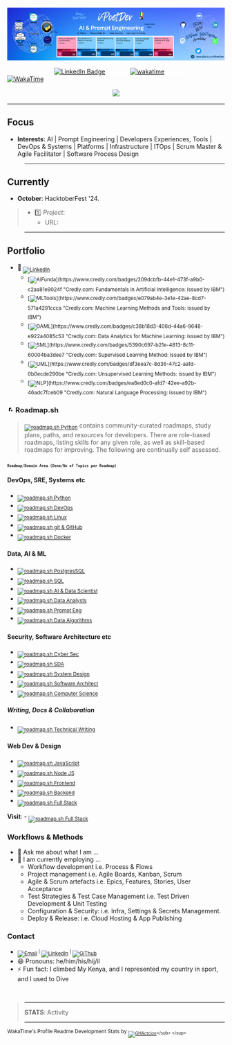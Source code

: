 <!--
    **iPoetDev/Ipoetdev** is a ✨ _special_ ✨ repository because its `README.md` (this file) appears on your GitHub profile.
-->

[![](assets/img/iPoetDev-AIEngineer-Github-Banner-853-206-v2.png)](https://github.com/iPoetDev "Charles J Fowler's GitHub")

![](assets/img/spacer-15x5.png)![](assets/img/spacer-15x5.png)![](assets/img/spacer-15x5.png)![](assets/img/spacer-15x5.png)![](assets/img/spacer-15x5.png)![](assets/img/spacer-15x5.png)![](assets/img/spacer-15x5.png) [![LinkedIn Badge](https://img.shields.io/badge/Follow%20Me%20%20on%20LinkedIn-0A66C2?logo=linkedin&logoColor=fff&style=flat)](www.linkedin.com/comm/mynetwork/discovery-see-all?usecase=PEOPLE_FOLLOWS&followMember=charlesjfowler "Call to Action: Follow me on LinkedIn: Charles J Fowler") ![](assets/img/spacer-50x5.png) [![wakatime](https://wakatime.com/badge/user/2027c27d-0bab-4d7c-bfed-5d0b21285657.svg)](https://wakatime.com/@2027c27d-0bab-4d7c-bfed-5d0b21285657)</sub> ![](assets/img/spacer-50x5.png)  [![ WakaTime ](https://img.shields.io/badge/WakaTime%20Coding%20Activities-wakatime?logo=wakatime&logoColor=white&labelColor=grey&color=0A66C2)]((https://wakatime.com/@ipoetdev))

<p align="center"><sub><a href="https://tidycal.com/charlesjfowler/digital-open-coffee" title=""TidyCal.com: Slip 15 mins in to a calendar for a Digital Open Coffee (Zoom)" ><img src="https://img.shields.io/badge/TidyCal.com-MeetMe:_Digital_Open_Coffee_(15mins)-1569ef?logo=calendar&labelColor=ffffff"></a></sub></p>
<hr>

## Focus

- **Interests**: AI | Prompt Engineering | Developers Experiences, Tools  |  DevOps & Systems  |  Platforms  | Infrastructure  | ITOps | Scrum Master & Agile Facilitator | Software Process Design

> <hr>

## Currently

- **October**: HacktoberFest '24.
>  - 1️⃣ *Project*:
>     - URL: 

> <hr>

## Portfolio

- 🔗<sub> [![LinkedIn](https://img.shields.io/badge/LinkedIn:_Article🔗-Learning_IBM's_AL_&_ML_in_30_Days-0077B5?logo=linkedin&logoColor=white)](https://www.linkedin.com/pulse/learning-journey-discover-why-how-ai-2024-30-days-charles-j--8to3f?trackingId=nIVfbUnxTVipyO71HtrbbQ%3D%3D&lipi=urn%3Ali%3Apage%3Ad_flagship3_detail_base%3BmVlbdhJqQkaESKiMh81weQ%3D%3D "A learning journey to discover the Why and How of AI in 2024; in 30 days.") </sub>
    - <sub>[![AiFunda](https://img.shields.io/badge/Credly_Accredited_🔗-Fundamentals_in_Artificial_Intelligence%20%20%20%20%20%20(July_2024)-blue?logo=credly&labelColor=195a50&color=ffc844&style=plastic)](https://www.credly.com/badges/209dcbfb-44e1-473f-a9b0-c2aa81e9024f "Credly.com: Fundamentals in Artificial Intelligence: issued by IBM")</sub>
    - <sub>[![MLTools](https://img.shields.io/badge/Credly_Accredited_🔗-Machine_Learning_Methods_&_Tools_%20%20%20%20%20%20%20%20%20(July_2024)-blue?logo=credly&labelColor=195a50&color=ffc844&style=plastic)](https://www.credly.com/badges/e079ab4e-3e1e-42ae-8cd7-571a4291ccca "Credly.com: Machine Learning Methods and Tools: issued by IBM")</sub>
    - <sub>[![DAML](https://img.shields.io/badge/Credly_Accredited_🔗-Data_Analytics:_Machine_Learning_%20%20%20%20%20%20%20%20%20%20%20(July_2024)-blue?logo=credly&labelColor=195a50&color=ffc844&style=plastic)](https://www.credly.com/badges/c38b18d3-406d-44a6-9648-e922a4085c53 "Credly.com: Data Analytics for Machine Learning: issued by IBM")</sub>
    - <sub>[![SML](https://img.shields.io/badge/Credly_Accredited_🔗-Supervised_Machine_Learning_Methods_%20%20%20%20(July_2024)-blue?logo=credly&labelColor=195a50&color=ffc844&style=plastic)](https://www.credly.com/badges/5390c697-b21e-4813-8c11-60004ba3dee7 "Credly.com: Supervised Learning Method: issued by IBM")</sub>
    - <sub>[![UML](https://img.shields.io/badge/Credly_Accredited_🔗-Unsupervised_Machine_Learning_Methods_(July_2024)-blue?logo=credly&labelColor=195a50&color=ffc844&style=plastic)](https://www.credly.com/badges/df3eea7c-8d36-47c2-aa1d-0b0ecde290be "Credly.com: Unsupervised Learning Methods: issued by IBM")</sub>
    - <sub>[![NLP](https://img.shields.io/badge/Credly_Accredited_🔗-Natural_Language_Processing/GenAI_%20%20%20%20%20%20%20(July_2024)-blue?logo=credly&labelColor=195a50&color=ffc844&style=plastic)](https://www.credly.com/badges/ea8ed0c0-afd7-42ee-a92b-46adc7fceb09 "Credly.com: Natural Language Processing: issued by IBM")</sub>

### [![](./assets/roadmaps-sh.png)](https://roadmap.sh/) Roadmap.sh

> <sub>[![roadmap.sh Python](https://img.shields.io/badge/%20%20%20%20-roadmap.sh-0e1628?logo=roadmap&labelColor=a753f7)](https://roadmap.sh/about)</sub> contains community-curated roadmaps, study plans, paths, and resources for developers. There are role-based roadmaps, listing skills for any given role, as well as skill-based roadmaps for improving. The following are continually self assessed.

<small><sub>**`Roadmap/Domain Area (Done/No of Topics per Roadmap)`**</sub></small>

#### DevOps, SRE, Systems etc

- <sub>[![roadmap.sh Python](https://img.shields.io/badge/roadmap.sh-Python_%20%20%20(32/84)-a753f7?logo=roadmaps&labelColor=0e1628)](https://roadmap.sh/python?s=65b190180c5481228332b827)</sub>
- <sub>[![roadmap.sh DevOps](https://img.shields.io/badge/roadmap.sh-DevOps_(27/134)-a753f7?logo=roadmaps&labelColor=0e1628)](https://roadmap.sh/devops?s=65b190180c5481228332b827)</sub>
- <sub>[![roadmap.sh Linux](https://img.shields.io/badge/roadmap.sh-Linux_%20%20%20%20%20(7/103)-a753f7?logo=roadmaps&labelColor=0e1628)](https://roadmap.sh/linux?s=65b190180c5481228332b827)</sub>
- <sub>[![roadmap.sh git & GitHub](https://img.shields.io/badge/roadmap.sh-Git_&_GitHub_(54/154)-a753f7?logo=roadmaps&labelColor=0e1628)](https://roadmap.sh/git-github?s=65b190180c5481228332b827)</sub>
- <sub>[![roadmap.sh Docker](https://img.shields.io/badge/roadmap.sh-Docker_%20%20%20%20%20(6/51)-a753f7?logo=roadmaps&labelColor=0e1628)](https://roadmap.sh/git-github?s=65b190180c5481228332b827)</sub>

#### Data, AI & ML

- <sub>[![roadmap.sh PostgresSQL](https://img.shields.io/badge/roadmap.sh-PostgreSQL_%20%20(10/170)-a753f7?logo=roadmaps&labelColor=0e1628)](https://roadmap.sh/postgresql-dba?s=65b190180c5481228332b827)</sub>
- <sub>[![roadmap.sh SQL](https://img.shields.io/badge/roadmap.sh-SQL_&_Databases%20%20(57/170)-a753f7?logo=roadmaps&labelColor=0e1628)](https://roadmap.sh/sql?s=65b190180c5481228332b827)</sub>
- <sub>[![roadmap.sh AI & Data Scientist](https://img.shields.io/badge/roadmap.sh-AI_&_Data_Scientist_(15/25)-a753f7?logo=roadmaps&labelColor=0e1628)](https://roadmap.sh/ai-data-scientist?s=65b190180c5481228332b827)</sub>
- <sub>[![roadmap.sh Data Analysts](https://img.shields.io/badge/roadmap.sh-Data_Analyst_%20%20%20%20%20%20%20(29/107)-a753f7?logo=roadmaps&labelColor=0e1628)](https://roadmap.sh/data-analyst?s=65b190180c5481228332b827)</sub>
- <sub>[![roadmap.sh Promot Eng](https://img.shields.io/badge/roadmap.sh-Prompt_Engineering_(24/59)-a753f7?logo=roadmaps&labelColor=0e1628)](https://roadmap.sh/prompt-engineering?s=65b190180c5481228332b8277)</sub>
- <sub>[![roadmap.sh Data Algorithms](https://img.shields.io/badge/roadmap.sh-Data_Algorithms_(10/99)-a753f7?logo=roadmaps&labelColor=0e1628)](https://roadmap.sh/prompt-engineering?s=65b190180c5481228332b8277)</sub>


#### Security, Software Architecture etc

- <sub>[![roadmap.sh Cyber Sec](https://img.shields.io/badge/roadmap.sh-Cyber_Security_%20%20%20%20%20%20%20%20(51/301)-a753f7?logo=roadmaps&labelColor=0e1628)](https://roadmap.sh/cyber-security?s=65b190180c5481228332b827)</sub>
- <sub>[![roadmap.sh SDA](https://img.shields.io/badge/roadmap.sh-Software_Architecture_(10/95)-a753f7?logo=roadmaps&labelColor=0e1628)](https://roadmap.sh/software-design-architecture?s=65b190180c5481228332b827)</sub>
- <sub>[![roadmap.sh System Design](https://img.shields.io/badge/roadmap.sh-System_Design_%20%20%20%20%20%20%20%20%20(8/151)-a753f7?logo=roadmaps&labelColor=0e1628)](https://roadmap.sh/software-design-architecture?s=65b190180c5481228332b827)</sub>
- <sub>[![roadmap.sh Software Architect](https://img.shields.io/badge/roadmap.sh-Software_Architect_%20%20(13/113)-a753f7?logo=roadmaps&labelColor=0e1628)](https://roadmap.sh/software-architect?s=65b190180c5481228332b827)</sub>
- <sub>[![roadmap.sh Computer Science](https://img.shields.io/badge/roadmap.sh-Computer_Science_%20%20%20(28/187)-a753f7?logo=roadmaps&labelColor=0e1628)](https://roadmap.sh/computer-science?s=65b190180c5481228332b827)</sub>

##### Writing, Docs & Collaboration

- <sub>[![roadmap.sh Technical Writing](https://img.shields.io/badge/roadmap.sh-Technical_Writing_(8/151)-a753f7?logo=roadmaps&labelColor=0e1628)](https://roadmap.sh/technical-writer?s=65b190180c5481228332b827)</sub>

#### Web Dev & Design

- <sub>[![roadmap.sh JavaScript](https://img.shields.io/badge/roadmap.sh-JavaScript_(65/127)-a753f7?logo=roadmaps&labelColor=0e1628)](https://roadmap.sh/javascript?s=65b190180c5481228332b827)</sub>
- <sub>[![roadmap.sh Node JS](https://img.shields.io/badge/roadmap.sh-Node.js_%20%20%20(7/113)-a753f7?logo=roadmaps&labelColor=0e1628)](https://roadmap.sh/nodejs?s=65b190180c5481228332b827)</sub>
- <sub>[![roadmap.sh Frontend](https://img.shields.io/badge/roadmap.sh-Frontend_%20(62/115)-a753f7?logo=roadmaps&labelColor=0e1628)](https://roadmap.sh/frontend?s=65b190180c5481228332b827)</sub>
- <sub>[![roadmap.sh Backend](https://img.shields.io/badge/roadmap.sh-Backend_(22/136)-a753f7?logo=roadmaps&labelColor=0e1628)](https://roadmap.sh/backend?s=65b190180c5481228332b827)</sub>
- <sub>[![roadmap.sh Full Stack](https://img.shields.io/badge/roadmap.sh-Full_Stack_%20%20(7/37)-a753f7?logo=roadmaps&labelColor=0e1628)](https://roadmap.sh/full-stack?s=65b190180c5481228332b827)</sub>

**Visit**: - <sub>[![roadmap.sh Full Stack](https://img.shields.io/badge/roadmap.sh_Profile-iPoetDev-f5f5f7?logo=roadmaps&labelColor=0e1628)](https://roadmap.sh/u/ipoetdev "roadmap.sh: Profile Activity")</sub>

### Workflows & Methods

- 💬 Ask me about what I am ...
- 🌱 I am currently employing ...
    - Workflow development i.e. Process & Flows
    - Project management i.e. Agile Boards, Kanban, Scrum
    - Agile & Scrum artefacts i.e. Epics, Features, Stories, User Acceptance
    - Test Strategies & Test Case Management i.e. Test Driven Development & Unit Testing
    - Configuration & Security: i.e. Infra, Settings & Secrets Management.
    - Deploy & Release: i.e. Cloud Hosting & App Publishing



### Contact

- <sub>[![Email](https://img.shields.io/badge/Author-Charles%20J%20Fowler-0077B5?logo=gmail&logoColor=white)](mailto:ipoetdev-github-no-reply@outlook.com "Contact CJ on GItHub email: ipoetdev-github-no-reply@outlook.com") <sup>|</sup> [![LinkedIn](https://img.shields.io/badge/Charles%20J%20Fowler-LinkedIn-0077B5?logo=linkedin&logoColor=white)](https://ie.linkedin.com/in/charlesjfowler "@CharlesJFowler @Linkedin.com") <sup>|</sup> [![GiThub](https://img.shields.io/badge/iPoetDev-GitHub-0077B5?logo=GitHub&logoColor=white)](https://github.com/ipoetdev "@iPoetDev @GitHub")</sub>
- 😄 Pronouns: he/him/his/hij/il
- ⚡ Fun fact: I climbed My Kenya, and I represented my country in sport, and I used to Dive


<!--

Here are some ideas to get you started:

- 🔭 I’m currently working on ...
- 🌱 I’m currently learning ...
- 🤔 I’m looking for help with ...
- 💬 Ask me about ...
- ⚡ Fun fact: ...
-->

<br>

> <hr>
> <b>STATS</b>: Activity
> <hr>

<!--START_SECTION:waka-->
<!--END_SECTION:waka-->

<sup>WakaTime's Profile Readme Development Stats by <sub>[![GHActcion](https://img.shields.io/badge/GitHub_Marketplace:anmol098-Profile_Readme_Development_Stats-0077B5?logo=github&logoColor=white&color=11151a)](https://github.com/marketplace/actions/profile-readme-development-stats "GitHub Marketplace: https://github.com/anmol098/waka-readme-stats")</sub> </sup>
